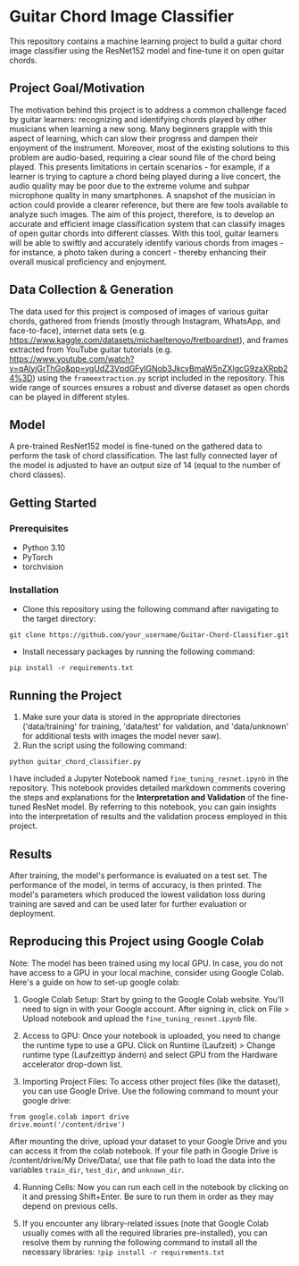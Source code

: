 # Guitar Chord Image Classifier
This repository contains a machine learning project to build a guitar chord image classifier using the ResNet152 model and fine-tune it on open guitar chords.

## Project Goal/Motivation
The motivation behind this project is to address a common challenge faced by guitar learners: recognizing and identifying chords played by other musicians when learning a new song. Many beginners grapple with this aspect of learning, which can slow their progress and dampen their enjoyment of the instrument. Moreover, most of the existing solutions to this problem are audio-based, requiring a clear sound file of the chord being played. This presents limitations in certain scenarios - for example, if a learner is trying to capture a chord being played during a live concert, the audio quality may be poor due to the extreme volume and subpar microphone quality in many smartphones. A snapshot of the musician in action could provide a clearer reference, but there are few tools available to analyze such images. The aim of this project, therefore, is to develop an accurate and efficient image classification system that can classify images of open guitar chords into different classes. With this tool, guitar learners will be able to swiftly and accurately identify various chords from images - for instance, a photo taken during a concert - thereby enhancing their overall musical proficiency and enjoyment.

## Data Collection & Generation
The data used for this project is composed of images of various guitar chords, gathered from friends (mostly through Instagram, WhatsApp, and face-to-face), internet data sets (e.g. https://www.kaggle.com/datasets/michaeltenoyo/fretboardnet), and frames extracted from YouTube guitar tutorials (e.g. https://www.youtube.com/watch?v=qAlyjGrThGo&pp=ygUdZ3VpdGFyIGNob3JkcyBmaW5nZXIgcG9zaXRpb24%3D) using the `frameextraction.py` script included in the repository. This wide range of sources ensures a robust and diverse dataset as open chords can be played in different styles.

## Model
A pre-trained ResNet152 model is fine-tuned on the gathered data to perform the task of chord classification. The last fully connected layer of the model is adjusted to have an output size of 14 (equal to the number of chord classes).

## Getting Started
### Prerequisites
- Python 3.10
- PyTorch
- torchvision

### Installation
- Clone this repository using the following command after navigating to the target directory:

```
git clone https://github.com/your_username/Guitar-Chord-Classifier.git
```

- Install necessary packages by running the following command:

```
pip install -r requirements.txt
```

## Running the Project
1. Make sure your data is stored in the appropriate directories ('data/training' for training, 'data/test' for validation, and 'data/unknown' for additional tests with images the model never saw).
2. Run the script using the following command:

```python guitar_chord_classifier.py```

I have included a Jupyter Notebook named `fine_tuning_resnet.ipynb` in the repository. This notebook provides detailed markdown comments covering the steps and explanations for the **Interpretation and Validation** of the fine-tuned ResNet model. By referring to this notebook, you can gain insights into the interpretation of results and the validation process employed in this project.

## Results
After training, the model's performance is evaluated on a test set. The performance of the model, in terms of accuracy, is then printed. The model's parameters which produced the lowest validation loss during training are saved and can be used later for further evaluation or deployment.

## Reproducing this Project using Google Colab
Note: The model has been trained using my local GPU. In case, you do not have access to a GPU in your local machine, consider using Google Colab. Here's a guide on how to set-up google colab: 

1. Google Colab Setup: Start by going to the Google Colab website. You'll need to sign in with your Google account. After signing in, click on File > Upload notebook and upload the `fine_tuning_resnet.ipynb` file.

2. Access to GPU: Once your notebook is uploaded, you need to change the runtime type to use a GPU. Click on Runtime (Laufzeit) > Change runtime type (Laufzeittyp ändern) and select GPU from the Hardware accelerator drop-down list.

3. Importing Project Files: To access other project files (like the dataset), you can use Google Drive. Use the following command to mount your google drive: 

 ```
 from google.colab import drive
 drive.mount('/content/drive')
 ```

 After mounting the drive, upload your dataset to your Google Drive and you can access it from the colab notebook. If your file path in Google Drive is /content/drive/My Drive/Data/, use that file path to load the data into the variables `train_dir`, `test_dir`, and `unknown_dir`.

4. Running Cells: Now you can run each cell in the notebook by clicking on it and pressing Shift+Enter. Be sure to run them in order as they may depend on previous cells.

5. If you encounter any library-related issues (note that Google Colab usually comes with all the required libraries pre-installed), you can resolve them by running the  following command to install all the necessary libraries:
 ```!pip install -r requirements.txt```